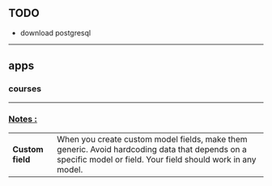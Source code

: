 <h2>TODO</h2>
<ul>
<li>download postgresql</li>
</ul>
<hr>

<h2>apps</h2>
<h3>courses</h3>
<p></p>
<hr>

<h3><u>Notes : </u></h3>
<table>
<tbody>
<tr>
<td><b>Custom field</b></td>
<td>When you create custom model fields, make them generic. Avoid hardcoding data that depends on a specific model or field. Your field should work in any model.</td>
</tr>
</tbody>
</table>